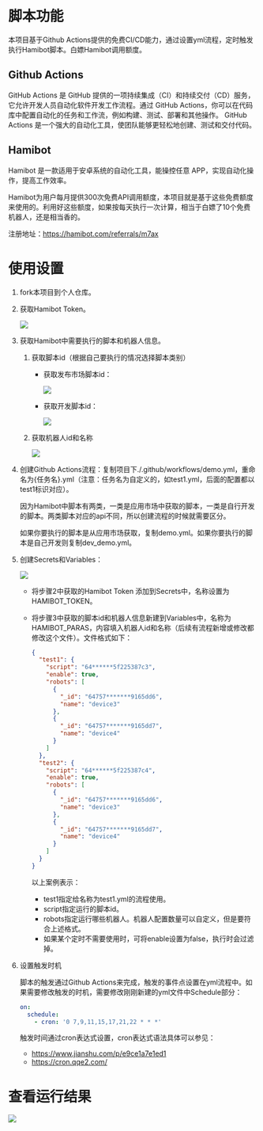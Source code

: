 # 脚本功能

本项目基于Github Actions提供的免费CI/CD能力，通过设置yml流程，定时触发执行Hamibot脚本。白嫖Hamibot调用额度。

## Github Actions

 GitHub Actions 是 GitHub 提供的一项持续集成（CI）和持续交付（CD）服务，它允许开发人员自动化软件开发工作流程。通过 GitHub Actions，你可以在代码库中配置自动化的任务和工作流，例如构建、测试、部署和其他操作。  GitHub Actions 是一个强大的自动化工具，使团队能够更轻松地创建、测试和交付代码。

## Hamibot

Hamibot 是一款适用于安卓系统的自动化工具，能操控任意 APP，实现自动化操作，提高工作效率。 

Hamibot为用户每月提供300次免费API调用额度，本项目就是基于这些免费额度来使用的。利用好这些额度，如果按每天执行一次计算，相当于白嫖了10个免费机器人，还是相当香的。

注册地址：https://hamibot.com/referrals/m7ax

# 使用设置

1. fork本项目到个人仓库。

2. 获取Hamibot Token。

   ![](images/hamibot_settings.png)

3. 获取Hamibot中需要执行的脚本和机器人信息。

    1. 获取脚本id（根据自己要执行的情况选择脚本类别）
      
       * 获取发布市场脚本id：
       
         ![](images/script1.png)
       
       * 获取开发脚本id：
       
         ![](images/script2.png)
    
    2. 获取机器人id和名称
      
       ![](images/robot.png)
    
4. 创建Github Actions流程：复制项目下./.github/workflows/demo.yml，重命名为{任务名}.yml（注意：任务名为自定义的，如test1.yml，后面的配置都以test1标识对应）。

    因为Hamibot中脚本有两类，一类是应用市场中获取的脚本，一类是自行开发的脚本。两类脚本对应的api不同，所以创建流程的时候就需要区分。

    如果你要执行的脚本是从应用市场获取，复制demo.yml。如果你要执行的脚本是自己开发则复制dev_demo.yml。

5. 创建Secrets和Variables：

   ![](images/github_settings.png)

   * 将步骤2中获取的Hamibot Token 添加到Secrets中，名称设置为HAMIBOT_TOKEN。

   * 将步骤3中获取的脚本id和机器人信息新建到Variables中，名称为HAMIBOT_PARAS，内容填入机器人id和名称（后续有流程新增或修改都修改这个文件）。文件格式如下：
     
     ```json
     {
       "test1": {
         "script": "64******5f225387c3",
         "enable": true,
         "robots": [
           {
             "_id": "64757*******9165dd6",
             "name": "device3"
           },
           {
             "_id": "64757*******9165dd7",
             "name": "device4"
           }
         ]
       },
       "test2": {
         "script": "64******5f225387c4",
         "enable": true,
         "robots": [
           {
             "_id": "64757*******9165dd6",
             "name": "device3"
           },
           {
             "_id": "64757*******9165dd7",
             "name": "device4"
           }
         ]
       }
     }
     ```
     
     以上案例表示：
     
     * test1指定给名称为test1.yml的流程使用。
     * script指定运行的脚本id。
     * robots指定运行哪些机器人。机器人配置数量可以自定义，但是要符合上述格式。
     * 如果某个定时不需要使用时，可将enable设置为false，执行时会过滤掉。

6. 设置触发时机

    脚本的触发通过Github Actions来完成，触发的事件点设置在yml流程中。如果需要修改触发的时机，需要修改刚刚新建的yml文件中Schedule部分：

    ```yml
    on:
      schedule:
        - cron: '0 7,9,11,15,17,21,22 * * *'  
    ```

    触发时间通过cron表达式设置，cron表达式语法具体可以参见：

    * https://www.jianshu.com/p/e9ce1a7e1ed1
    * https://cron.qqe2.com/

# 查看运行结果

![](images/actions.png)